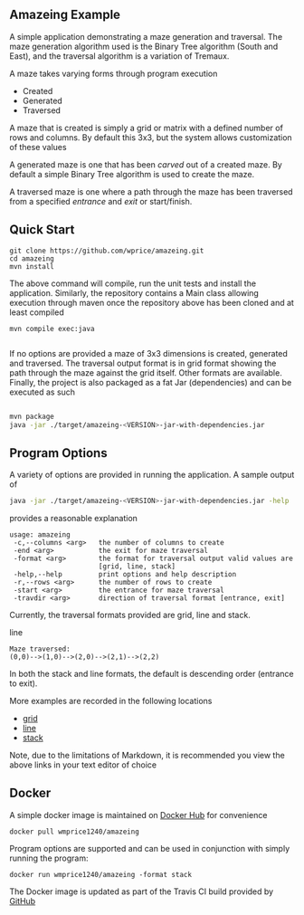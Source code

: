 Amazeing Example
----
A simple application demonstrating a maze generation and traversal. The maze 
generation algorithm used is the Binary Tree algorithm (South and East), and
the traversal algorithm is a variation of Tremaux.

A maze takes varying forms through program execution

- Created
- Generated
- Traversed

A maze that is created is simply a grid or matrix with a defined number of rows and columns. 
By default this 3x3, but the system allows customization of these values
 
A generated maze is one that has been *carved* out of a created maze. By default a simple Binary Tree 
algorithm is used to create the maze.

A traversed maze is one where a path through the maze has been traversed from a specified *entrance* and *exit*
or start/finish.

 
Quick Start
---

```` 
git clone https://github.com/wprice/amazeing.git
cd amazeing
mvn install   
````

The above command will compile, run the unit tests and install the application. 
Similarly, the repository contains a Main class allowing execution through maven once the repository 
above has been cloned and at least compiled
 
````
mvn compile exec:java
    
````

If no options are provided a maze of 3x3 dimensions is created, generated and traversed. The traversal output format is
in grid format showing the path through the maze against the grid itself. Other formats are available. 
Finally, the project is also packaged as a fat Jar (dependencies) and can be executed as such

```bash

mvn package
java -jar ./target/amazeing-<VERSION>-jar-with-dependencies.jar 
```

Program Options
---

A variety of options are provided in running the application. A sample output of

```bash
java -jar ./target/amazeing-<VERSION>-jar-with-dependencies.jar -help
```

provides a reasonable explanation

```
usage: amazeing
 -c,--columns <arg>   the number of columns to create
 -end <arg>           the exit for maze traversal
 -format <arg>        the format for traversal output valid values are
                      [grid, line, stack]
 -help,--help         print options and help description
 -r,--rows <arg>      the number of rows to create
 -start <arg>         the entrance for maze traversal
 -travdir <arg>       direction of traversal format [entrance, exit]

```

Currently, the traversal formats provided are grid, line and stack. 

line

```
Maze traversed: 
(0,0)-->(1,0)-->(2,0)-->(2,1)-->(2,2)

```

In both the stack and line formats, the default is descending order (entrance to exit). 

More examples are recorded in the following locations


- [grid](./doc/grid-traversal.txt)
- [line](./doc/line-traversal.txt)
- [stack](./doc/stack-traversal.txt)

Note, due to the limitations of Markdown, it is recommended you view the above links in your text editor of choice

Docker
---

A simple docker image is maintained on [Docker Hub](https://github.com/) for convenience

```text
docker pull wmprice1240/amazeing

```

Program options are supported and can be used in conjunction with simply running the program:

```text
docker run wmprice1240/amazeing -format stack
```

The Docker image is updated as part of the Travis CI build provided by [GitHub](https://github.com/)

